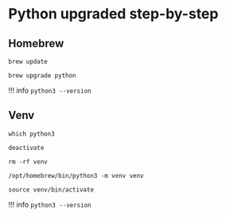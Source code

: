 # Python upgraded step-by-step
## Homebrew
```
brew update
```

```
brew upgrade python
```
!!! info
    ```
    python3 --version
    ```

## Venv
```
which python3
```

```
deactivate
```

```
rm -rf venv
```

```
/opt/homebrew/bin/python3 -m venv venv
```

```
source venv/bin/activate
```

!!! info
    ```
    python3 --version
    ```